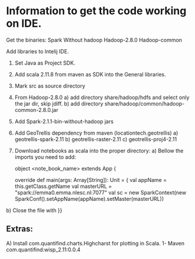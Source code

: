 # Information to get the code working on IDE.

Get the binaries:
Spark Without hadoop
Hadoop-2.8.0
Hadoop-common

Add libraries to Intelij IDE.

1) Set Java as Project SDK.

2) Add scala 2.11.8 from maven as SDK into the General libraries.

3) Mark src as source directory

3) From Hadoop-2.8.0
  a) add directory share/hadoop/hdfs and select only the jar dir, skip jdiff.
  b) add directory share/hadoop/common/hadoop-common-2.8.0.jar

4) Add Spark-2.1.1-bin-without-hadoop jars

5) Add GeoTrellis dependency from maven (locationtech.geotrellis)
  a) geotrellis-spark-2.11
  b) geotrellis-raster-2.11
  c) geotrellis-proj4-2.11

6) Download notebooks as scala into the proper directory:
  a) Bellow the imports you need to add:

    object <note_book_name> extends App {

      override def main(args: Array[String]): Unit = {
      val appName = this.getClass.getName
      val masterURL = "spark://emma0.emma.nlesc.nl:7077"
      val sc = new SparkContext(new SparkConf().setAppName(appName).setMaster(masterURL))

  b) Close the file with
    }}


## Extras:

A) Install com.quantifind.charts.Highcharst for plotting in Scala.
  1- Maven com.quantifind:wisp_2.11:0.0.4





